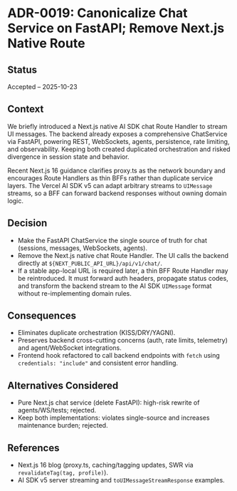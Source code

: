 ﻿# ADR-0019: Canonicalize Chat Service on FastAPI; Remove Next.js Native Route

## Status

Accepted – 2025-10-23

## Context

We briefly introduced a Next.js native AI SDK chat Route Handler to stream UI messages. The backend already exposes a comprehensive ChatService via FastAPI, powering REST, WebSockets, agents, persistence, rate limiting, and observability. Keeping both created duplicated orchestration and risked divergence in session state and behavior.

Recent Next.js 16 guidance clarifies proxy.ts as the network boundary and encourages Route Handlers as thin BFFs rather than duplicate service layers. The Vercel AI SDK v5 can adapt arbitrary streams to `UIMessage` streams, so a BFF can forward backend responses without owning domain logic.

## Decision

- Make the FastAPI ChatService the single source of truth for chat (sessions, messages, WebSockets, agents).
- Remove the Next.js native chat Route Handler. The UI calls the backend directly at `${NEXT_PUBLIC_API_URL}/api/v1/chat/`.
- If a stable app-local URL is required later, a thin BFF Route Handler may be reintroduced. It must forward auth headers, propagate status codes, and transform the backend stream to the AI SDK `UIMessage` format without re-implementing domain rules.

## Consequences

- Eliminates duplicate orchestration (KISS/DRY/YAGNI).
- Preserves backend cross-cutting concerns (auth, rate limits, telemetry) and agent/WebSocket integrations.
- Frontend hook refactored to call backend endpoints with `fetch` using `credentials: "include"` and consistent error handling.

## Alternatives Considered

- Pure Next.js chat service (delete FastAPI): high-risk rewrite of agents/WS/tests; rejected.
- Keep both implementations: violates single-source and increases maintenance burden; rejected.

## References

- Next.js 16 blog (proxy.ts, caching/tagging updates, SWR via `revalidateTag(tag, profile)`).
- AI SDK v5 server streaming and `toUIMessageStreamResponse` examples.

